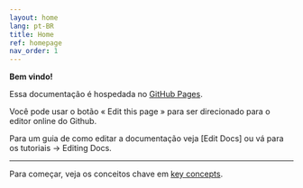 ```yaml
---
layout: home
lang: pt-BR
title: Home
ref: homepage
nav_order: 1
---
```


**Bem vindo!**

Essa documentação é hospedada no [GitHub Pages](https://pages.github.com/).

Você pode usar o botão « Edit this page » para ser direcionado para o editor online do Github.

Para um guia de como editar a documentação veja [Edit Docs] ou vá para os tutoriais → Editing Docs.

---

Para começar, veja os conceitos chave em [key concepts](/pt/admin/key-concepts.html).
